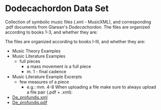 # Dodecachordon Data Set

Collection of symbolic music files (.xml - MusicXML), and corresponding .pdf documents from Glarean's _Dodecachordon_. The files are organized according to books 1-3, and whether they are:

The files are organized according to books I-III, and whether they are:

- Music Theory Examples
- Music Literature Examples
  - full pieces
    - a mass movement is a full piece
    - m. 1 - final cadence
- Music Literature Example Excerpts
  - few measures of a piece
    - e.g.: mm. 4-8
When uploading a file make sure to always upload a file pair (.pdf + .xml):
- [De_profundis.xml](https://github.com/ELVIS-Project/Dodecachordon-Data-Set/blob/master/Book-III/Literature-Examples/Champion-Jos1511_De-profundis.xml)
- [De_profundis.pdf](https://github.com/ELVIS-Project/Dodecachordon-Data-Set/blob/master/Book-III/Literature-Examples/Champion-Jos1511_De-profundis.pdf)


